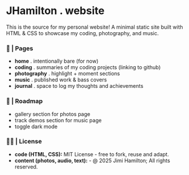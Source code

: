 # JHamilton . website

This is the source for my personal website!
A minimal static site built with HTML & CSS to showcase my coding, photography, and music.

### 📄 | Pages
- **home** . intentionally bare (for now)
- **coding** . summaries of my coding projects (linking to github)
- **photography** . highlight + moment sections
- **music** . published work & bass covers
- **journal** . space to log my thoughts and achievements

### 🚧 | Roadmap
- gallery section for photos page
- track demos section for music page
- toggle dark mode

### 🧑‍⚖️ | License
- **code (HTML, CSS):** MIT License - free to fork, reuse and adapt.
- **content (photos, audio, text):** - @ 2025 Jimi Hamilton; All rights reserved.